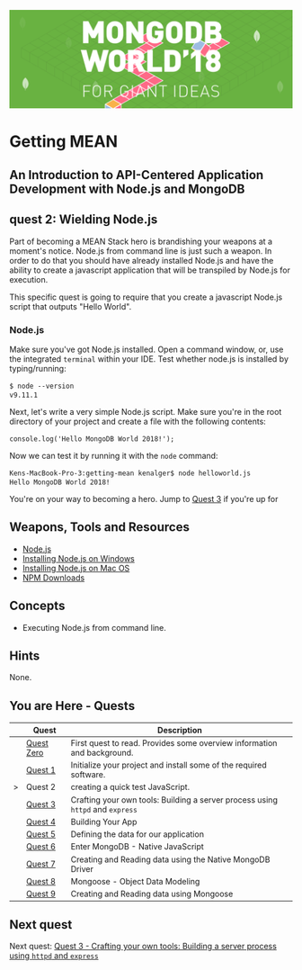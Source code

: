 ![MongoDB](../images/header.png "MongoDB")
# Getting MEAN
## An Introduction to API-Centered Application Development with Node.js and MongoDB

## quest 2: Wielding Node.js

Part of becoming a MEAN Stack hero is brandishing your weapons at a moment's notice.  Node.js from command line is just 
such a weapon.  In order to do that you should have already installed Node.js and have the ability to create a 
javascript application that will be transpiled by Node.js for execution.  

This specific quest is going to require that you create a javascript Node.js script that outputs "Hello World".

### Node.js

Make sure you've got Node.js installed.  Open a command window, or, use the integrated `terminal` within 
your IDE.  Test whether node.js is installed by typing/running:

```
$ node --version
v9.11.1
```

Next, let's write a very simple Node.js script.  Make sure you're in the root directory of your project and create a 
file with the following contents:

```
console.log('Hello MongoDB World 2018!');
```
Now we can test it by running it with the `node` command:

```
Kens-MacBook-Pro-3:getting-mean kenalger$ node helloworld.js
Hello MongoDB World 2018!
```

You're on your way to becoming a hero.  Jump to [Quest 3](../workshop/quest3.md) if you're up for

## Weapons, Tools and Resources

* [Node.js](https://nodejs.org)
* [Installing Node.js on Windows](https://nodesource.com/blog/installing-nodejs-tutorial-windows/)
* [Installing Node.js on Mac OS](https://nodesource.com/blog/installing-nodejs-tutorial-mac-os-x/)
* [NPM Downloads](https://mongodb.com/download)

## Concepts

* Executing Node.js from command line.

## Hints

None.
## You are Here - Quests
|  | Quest | Description |
|--|-------|-------------|
|  |[Quest Zero](./quest0.md) | First quest to read.  Provides some overview information and background. |
|  |[Quest 1](./quest1.md) | Initialize your project and install some of the required software. |
| > |Quest 2 | creating a quick test JavaScript. |
|  |[Quest 3 ](./quest3.md) | Crafting your own tools: Building a server process using `httpd` and `express` |
|  |[Quest 4 ](./quest4.md) | Building Your App |
|  |[Quest 5 ](./quest5.md) | Defining the data for our application |
|  |[Quest 6 ](./quest6.md) | Enter MongoDB - Native JavaScript  |
|  |[Quest 7](./quest7.md) | Creating and Reading data using the Native MongoDB Driver |
| | [Quest 8](./quest8.md) | Mongoose - Object Data Modeling |
| | [Quest 9](./quest9.md) | Creating and Reading data using Mongoose  |



## Next quest

Next quest: [Quest 3 - Crafting your own tools: Building a server process using `httpd` and `express` ](./quest3.md)
